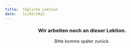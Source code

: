 ```yaml
---
title:  Tägliche Lektion
date:   11/03/2022
---
```


### <center>Wir arbeiten noch an dieser Lektion.</center>
<center>Bitte komme später zurück.</center>